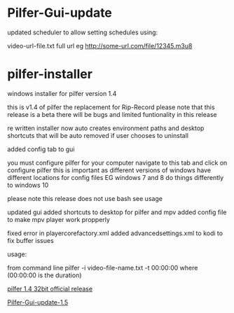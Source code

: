# Pilfer-Gui-update
updated scheduler to allow setting schedules using:

video-url-file.txt
full url eg http://some-url.com/file/12345.m3u8


# pilfer-installer
windows installer for pilfer version 1.4

this is v1.4 of pilfer the replacement for Rip-Record
please note that this release is a beta there will be bugs
and limited funtionality in this release

re written installer  now auto creates environment paths
and desktop shortcuts that will be auto removed if user chooses
to uninstall 

added config tab to gui

you must configure pilfer for your computer
navigate to this tab
and click on configure pilfer 
this is important as  different versions of windows
have different locations for config files 
EG windows 7 and 8 do things differently  to windows 10 


please note this release does not use bash see usage

updated gui
added shortcuts to desktop for pilfer and mpv
added config file to make mpv player work propperly


fixed error in playercorefactory.xml
added advancedsettings.xml to kodi to fix buffer issues 

usage:

from command line
pilfer -i video-file-name.txt -t 00:00:00 where (00:00:00 is the duration)

<a href='https://github.com/t3rmin8tor/pilfer-installer/releases/download/1.4/pilfer-1.4-install-32bit.exe'>pilfer 1.4 32bit official release</a>

<a href='https://github.com/t3rmin8tor/pilfer-installer/releases/tag/1.5'>Pilfer-Gui-update-1.5</a>
